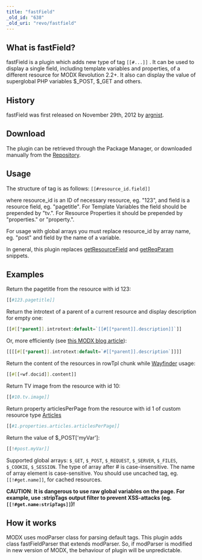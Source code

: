 ```yaml
---
title: "fastField"
_old_id: "638"
_old_uri: "revo/fastfield"
---
```


## What is fastField?

fastField is a plugin which adds new type of tag `[[#...]]` . It can be used to display a single field, including template variables and properties, of a different resource for MODX Revolution 2.2+. It also can display the value of superglobal PHP variables $\_POST, $\_GET and others.

## History

fastField was first released on November 29th, 2012 by [argnist](https://modx.com/extras/author/argnist).

## Download

The plugin can be retrieved through the Package Manager, or downloaded manually from the [Repository](https://modx.com/extras/package/fastfield).

## Usage

The structure of tag is as follows: `[[#resource_id.field]]`

where resource\_id is an ID of necessary resource, eg. "123", and field is a resource field, eg. "pagetitle". For Template Variables the field should be prepended by "tv.". For Resource Properties it should be prepended by "properties." or "property.".

For usage with global arrays you must replace resource\_id by array name, eg. "post" and field by the name of a variable.

In general, this plugin replaces [getResourceField](extras/getresourcefield) and [getReqParam](https://modx.com/extras/package/getreqparam) snippets.

## Examples

Return the pagetitle from the resource with id 123:

``` php
[[#123.pagetitle]]
```

Return the introtext of a parent of a current resource and display description for empty one:

``` php
[[#[[*parent]].introtext:default=`[[#[[*parent]].description]]`]]
```

Or, more efficiently (see [this MODX blog article](https://modx.com/blog/2012/09/14/tags-as-the-result-or-how-conditionals-are-like-mosquitoes/)):

``` php
[[[[#[[*parent]].introtext:default=`#[[*parent]].description`]]]]
```

Return the content of the resources in rowTpl chunk while [Wayfinder](extras/evo/wayfinder) usage:

``` php
[[#[[+wf.docid]].content]]
```

Return TV image from the resource with id 10:

``` php
[[#10.tv.image]]
```

Return property articlesPerPage from the resource with id 1 of custom resource type [Articles](extras/articles)

``` php
[[#1.properties.articles.articlesPerPage]]
```

Return the value of $\_POST\['myVar'\]:

``` php
[[!#post.myVar]]
```

Supported global arrays: `$_GET`, `$_POST`, `$_REQUEST`, `$_SERVER`, `$_FILES`, `$_COOKIE`, `$_SESSION`. The type of array after # is case-insensitive. The name of array element is case-sensitive. You should use uncached tag, eg. `[[!#get.name]]`, for cached resources.

**CAUTION**: **It is dangerous to use raw global variables on the page. For example, use :stripTags output filter to prevent XSS-attacks (eg. `[[!#get.name:stripTags]]`)!**

## How it works

MODX uses modParser class for parsing default tags. This plugin adds class fastFieldParser that extends modParser. So, if modParser is modified in new version of MODX, the behaviour of plugin will be unpredictable.

